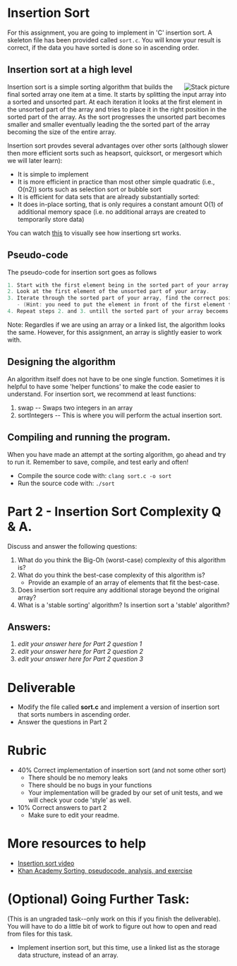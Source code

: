 
# Insertion Sort 

For this assignment, you are going to implement in 'C' insertion sort. A skeleton file has been provided called `sort.c`. You will know your result is correct, if the data you have sorted is done so in ascending order.

## Insertion sort at a high level

<img align="right" src="https://upload.wikimedia.org/wikipedia/commons/4/42/Insertion_sort.gif" alt="Stack picture">

Insertion sort is a simple sorting algorithm that builds the final sorted array one item at a time. It starts by splitting the input array into a sorted and unsorted part. At each iteration it looks at the first element in the unsorted part of the array and tries to place it in the right position in the sorted part of the array. As the sort progresses the unsorted part becomes smaller and smaller eventually leading the the sorted part of the array becoming the size of the entire array. 

Insertion sort provdes several advantages over other sorts (although slower then more efficient sorts such as heapsort, quicksort, or mergesort which we will later learn):

* It is simple to implement 
* It is more efficient in practice than most other simple quadratic (i.e., O(n2)) sorts such as selection sort or bubble sort
* It is efficient for data sets that are already substantially sorted: 
* It does in-place sorting, that is only requires a constant amount O(1) of additional memory space (i.e. no additional arrays are created to temporarily store data)

You can watch [this](https://youtu.be/OGzPmgsI-pQ) to visually see how insertiong srt works.

## Pseudo-code

The pseudo-code for insertion sort goes as follows
```c
1. Start with the first element being in the sorted part of your array.
2. Look at the first element of the unsorted part of your array. 
3. Iterate through the sorted part of your array, find the correct position where to insert the element form part 2.
   - (Hint: you need to put the element in front of the first element that is smaller than your current element. )
4. Repeat steps 2. and 3. untill the sorted part of your array becoems the entire array.
```

Note: Regardles if we are using an array or a linked list, the algorithm looks the same. However, for this assignment, an array is slightly easier to work with.

## Designing the algorithm

An algorithm itself does not have to be one single function. Sometimes it is helpful to have some 'helper functions' to make the code easier to understand. For insertion sort, we recommend at least functions: 

1. swap -- Swaps two integers in an array
2. sortIntegers -- This is where you will perform the actual insertion sort.

## Compiling and running the program.

When you have made an attempt at the sorting algorithm, go ahead and try to run it. Remember to save, compile, and test early and often!

* Compile the source code with: `clang sort.c -o sort`
* Run the source code with: `./sort`

# Part 2 - Insertion Sort Complexity Q & A.

Discuss and answer the following questions:

1. What do you think the Big-Oh (worst-case) complexity of this algorithm is? 
2. What do you think the best-case complexity of this algorithm is?
   - Provide an example of an array of elements that fit the best-case.
3. Does insertion sort require any additional storage beyond the original array? 
4. What is a 'stable sorting' algorithm? Is insertion sort a 'stable' algorithm?

## Answers:

1. *edit your answer here for Part 2 question 1*
2. *edit your answer here for Part 2 question 2*
3. *edit your answer here for Part 2 question 3*

# Deliverable

- Modify the file called **sort.c** and implement a version of insertion sort that sorts numbers in ascending order.
- Answer the questions in Part 2
  
# Rubric

- 40% Correct implementation of insertion sort (and not some other sort)
  - There should be no memory leaks
  - There should be no bugs in your functions 
  - Your implementation will be graded by our set of unit tests, and we will check your code 'style' as well.  
- 10% Correct answers to part 2
   - Make sure to edit your readme.

# More resources to help

- [Insertion sort video](https://www.youtube.com/watch?v=OGzPmgsI-pQ)
- [Khan Academy Sorting, pseudocode, analysis, and exercise](https://www.khanacademy.org/computing/computer-science/algorithms/insertion-sort/a/insertion-sort)

# (Optional) Going Further Task:

(This is an ungraded task--only work on this if you finish the deliverable). You will have to do a little bit of work to figure out how to open and read from files for this task.

- Implement insertion sort, but this time, use a linked list as the storage data structure, instead of an array.

